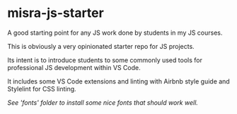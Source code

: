 # misra-js-starter

A good starting point for any JS work done by students in my JS courses.

This is obviously a very opinionated starter repo for JS projects.

Its intent is to introduce students to some commonly used tools for professional JS development within VS Code.

It includes some VS Code extensions and linting with Airbnb style guide and Stylelint for CSS linting.

_See 'fonts' folder to install some nice fonts that should work well._
